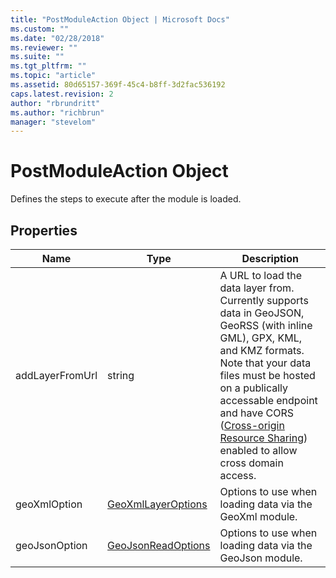 ```yaml
---
title: "PostModuleAction Object | Microsoft Docs"
ms.custom: ""
ms.date: "02/28/2018"
ms.reviewer: ""
ms.suite: ""
ms.tgt_pltfrm: ""
ms.topic: "article"
ms.assetid: 80d65157-369f-45c4-b8ff-3d2fac536192
caps.latest.revision: 2
author: "rbrundritt"
ms.author: "richbrun"
manager: "stevelom"
---
```

# PostModuleAction Object
Defines the steps to execute after the module is loaded.

Properties
----------

| Name            | Type               | Description               |
|-----------------|--------------------|---------------------------|
| addLayerFromUrl | string             | A URL to load the data layer from. Currently supports data in GeoJSON, GeoRSS (with inline GML), GPX, KML, and KMZ formats. Note that your data files must be hosted on a publically accessable endpoint and have CORS ([Cross-origin Resource Sharing](https://en.wikipedia.org/wiki/Cross-origin_resource_sharing)) enabled to allow cross domain access. |
| geoXmlOption    | [GeoXmlLayerOptions](../v8-web-control/geoxmllayeroptions-object.md) | Options to use when loading data via the GeoXml module.  |
| geoJsonOption   | [GeoJsonReadOptions](../v8-web-control/geojsonreadoptions-object.md) | Options to use when loading data via the GeoJson module. |
